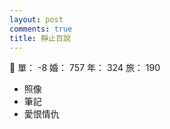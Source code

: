 ```yaml
---
layout: post
comments: true
title: 靜止百說
---
```


:cop: 單： -8 婚： 757 年： 324 旅： 190

- 照像
- 筆記
- 愛恨情仇

